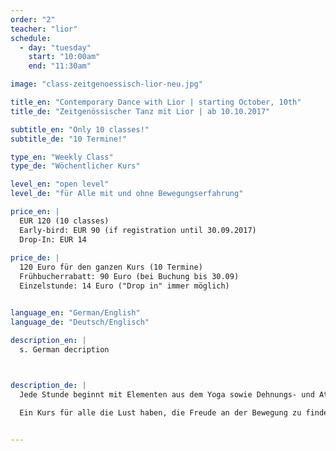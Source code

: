 ```yaml
---
order: "2"
teacher: "lior"
schedule:
  - day: "tuesday"
    start: "10:00am"
    end: "11:30am"

image: "class-zeitgenoessisch-lior-neu.jpg" 

title_en: "Contemporary Dance with Lior | starting October, 10th"
title_de: "Zeitgenössischer Tanz mit Lior | ab 10.10.2017"

subtitle_en: "Only 10 classes!"
subtitle_de: "10 Termine!"

type_en: "Weekly Class"
type_de: "Wöchentlicher Kurs"

level_en: "open level"
level_de: "für Alle mit und ohne Bewegungserfahrung"

price_en: |
  EUR 120 (10 classes)      
  Early-bird: EUR 90 (if registration until 30.09.2017)  
  Drop-In: EUR 14
  
price_de: |
  120 Euro für den ganzen Kurs (10 Termine)  
  Frühbucherrabatt: 90 Euro (bei Buchung bis 30.09)    
  Einzelstunde: 14 Euro ("Drop in" immer möglich)


language_en: "German/English"
language_de: "Deutsch/Englisch"

description_en: |
  s. German decription

 

description_de: |
  Jede Stunde beginnt mit Elementen aus dem Yoga sowie Dehnungs- und Atemübungen, wodurch der gesamte Körper erwärmt wird. Anschließend nutzen wir Elemente und Prinzipien aus der Bodenarbeit, der Release- sowie Limón-Technik für das weitere Training. Einzelne Bewegungssequenzen bauen aufeinander auf, so dass wir innerhalb der 10 Kurs-Termine eine Kombination lernen, die sich jeden Dienstag weiter entwickelt. 

  Ein Kurs für alle die Lust haben, die Freude an der Bewegung zu finden und mit ihrem Körper zu experimentieren. Der Kurs ist offen für alle, ob mit oder ohne Erfahrung im Tanz.


---
```


